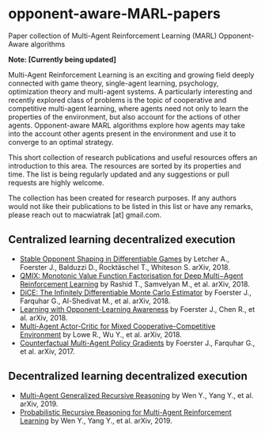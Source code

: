 # opponent-aware-MARL-papers
Paper collection of Multi-Agent Reinforcement Learning (MARL) Opponent-Aware algorithms

**Note: [Currently being updated]**

Multi-Agent Reinforcement Learning is an exciting and growing field deeply connected with game theory, single-agent learning, psychology, optimization theory and multi-agent systems. A particularly interesting and recently explored class of problems is the topic of cooperative and competitive multi-agent learning, where agents need not only to learn the properties of the environment, but also account for the actions of other agents. Opponent-aware MARL algorithms explore how agents may take into the account other agents present in the environment and use it to converge to an optimal strategy. 

This short collection of research publications and useful resources offers an introduction to this area. The resources are sorted by its properties and time. The list is being regularly updated and any suggestions or pull requests are highly welcome.

The collection has been created for research purposes. If any authors would not like their publications to be listed in this list or have any remarks, please reach out to macwiatrak [at] gmail.com.

## Centralized learning decentralized execution
* [Stable Opponent Shaping in Differentiable Games](https://arxiv.org/abs/1811.08469.pdf) by Letcher A., Foerster J., Balduzzi D., Rocktäschel T., Whiteson S. arXiv, 2018.
* [QMIX: Monotonic Value Function Factorisation for Deep Multi−Agent Reinforcement Learning](https://arxiv.org/pdf/1803.11485.pdf) by Rashid T., Samvelyan M., et al. arXiv, 2018.
* [DiCE: The Infinitely Differentiable Monte Carlo Estimator](https://arxiv.org/pdf/1802.05098.pdf) by Foerster J., Farquhar G., Al-Shedivat M., et al. arXiv, 2018.
* [Learning with Opponent-Learning Awareness](https://arxiv.org/pdf/1709.04326.pdf) by Foerster J., Chen R., et al. arXiv, 2018.
* [Multi-Agent Actor-Critic for Mixed Cooperative-Competitive Environment](https://arxiv.org/pdf/1706.02275.pdf) by Lowe R., Wu Y., et al. arXiv, 2018.
* [Counterfactual Multi-Agent Policy Gradients](https://arxiv.org/pdf/1705.08926.pdf) by Foerster J., Farquhar G., et al. arXiv, 2017.

## Decentralized learning decentralized execution
* [Multi-Agent Generalized Recursive Reasoning](https://arxiv.org/pdf/1901.09216.pdf) by Wen Y., Yang Y., et al. arXiv, 2019.
* [Probabilistic Recursive Reasoning for Multi-Agent Reinforcement Learning](https://arxiv.org/pdf/1901.09207.pdf) by Wen Y., Yang Y., et al. arXiv, 2019.
